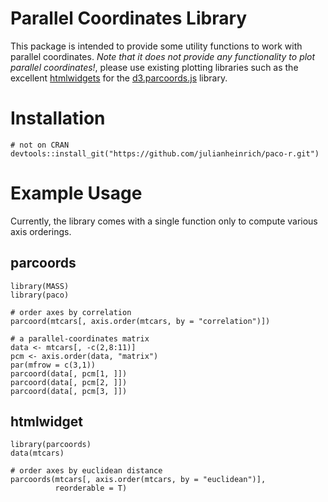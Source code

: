 # Parallel Coordinates Library
This package is intended to provide some utility functions to work with parallel coordinates. *Note that it does not provide any functionality to plot parallel coordinates!*, please use existing plotting libraries such as the excellent [htmlwidgets](https://github.com/timelyportfolio/parcoords) for the [d3.parcoords.js](http://syntagmatic.github.com/parallel-coordinates/) library.

# Installation

```
# not on CRAN
devtools::install_git("https://github.com/julianheinrich/paco-r.git")
```

# Example Usage

Currently, the library comes with a single function only to compute various axis orderings.

## parcoords
```
library(MASS)
library(paco)

# order axes by correlation
parcoord(mtcars[, axis.order(mtcars, by = "correlation")])

# a parallel-coordinates matrix
data <- mtcars[, -c(2,8:11)]
pcm <- axis.order(data, "matrix")
par(mfrow = c(3,1))
parcoord(data[, pcm[1, ]])
parcoord(data[, pcm[2, ]])
parcoord(data[, pcm[3, ]])
```

## htmlwidget
```
library(parcoords)
data(mtcars)

# order axes by euclidean distance
parcoords(mtcars[, axis.order(mtcars, by = "euclidean")],
          reorderable = T)
```
